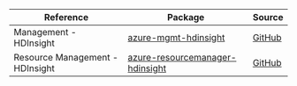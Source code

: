| Reference | Package | Source |
|---|---|---|
|Management - HDInsight|[azure-mgmt-hdinsight](https://repo1.maven.org/maven2/com/microsoft/azure/hdinsight/v2018_06_01_preview/azure-mgmt-hdinsight)|[GitHub](https://github.com/Azure/azure-sdk-for-java/blob/main/)|
|Resource Management - HDInsight|[azure-resourcemanager-hdinsight](https://repo1.maven.org/maven2/com/azure/resourcemanager/azure-resourcemanager-hdinsight)|[GitHub](https://github.com/Azure/azure-sdk-for-java/blob/main/sdk/hdinsight/azure-resourcemanager-hdinsight)|
